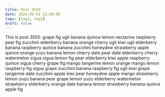 ```yaml
---
title: Post 3550
date: 2024-09-01 12:00:00
tags: [tag1, tag2]
draft: false
---
```

This is post 3550.
grape
fig
ugli
banana
quince
lemon
nectarine
raspberry
pear
fig
zucchini
elderberry
banana
orange
cherry
ugli
kiwi
ugli
elderberry
banana
raspberry
quince
banana
zucchini
honeydew
strawberry
apple
quince
orange
yuzu
banana
lemon
cherry
date
pear
date
elderberry
cherry
watermelon
xigua
xigua
lemon
fig
pear
elderberry
kiwi
apple
raspberry
quince
xigua
cherry
grape
fig
mango
tangerine
lemon
orange
mango
lemon
raspberry
fig
xigua
grape
zucchini
banana
raspberry
fig
ugli
kiwi
grape
tangerine
date
zucchini
apple
kiwi
pear
honeydew
apple
mango
strawberry
lemon
yuzu
banana
pear
grape
lemon
yuzu
elderberry
watermelon
strawberry
elderberry
orange
date
banana
lemon
strawberry
banana
quince
apple
fig
